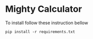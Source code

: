 # Mighty Calculator
To install follow these instruction bellow
```shell script
pip install -r requirements.txt

```